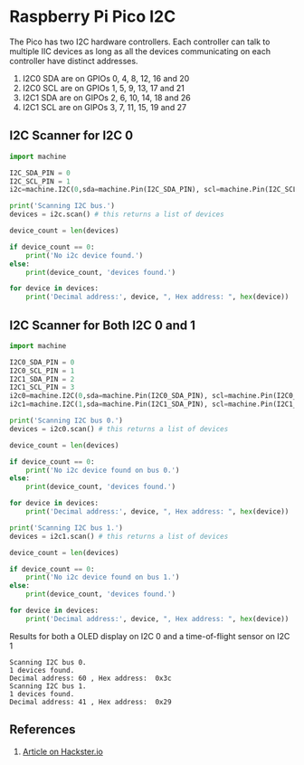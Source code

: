 # Raspberry Pi Pico I2C

The Pico has two I2C hardware controllers.  Each controller can talk to multiple IIC devices as long as all the devices communicating on each controller have distinct addresses.

1. I2C0 SDA are on GPIOs 0, 4, 8, 12, 16 and 20
2. I2C0 SCL are on GPIOs 1, 5, 9, 13, 17 and 21
3. I2C1 SDA are on GIPOs 2, 6, 10, 14, 18 and 26
3. I2C1 SCL are on GIPOs 3, 7, 11, 15, 19 and 27

## I2C Scanner for I2C 0

```py
import machine

I2C_SDA_PIN = 0
I2C_SCL_PIN = 1
i2c=machine.I2C(0,sda=machine.Pin(I2C_SDA_PIN), scl=machine.Pin(I2C_SCL_PIN), freq=400000)

print('Scanning I2C bus.')
devices = i2c.scan() # this returns a list of devices

device_count = len(devices)

if device_count == 0:
    print('No i2c device found.')
else:
    print(device_count, 'devices found.')

for device in devices:
    print('Decimal address:', device, ", Hex address: ", hex(device))
```

## I2C Scanner for Both I2C 0 and 1

```py
import machine

I2C0_SDA_PIN = 0
I2C0_SCL_PIN = 1
I2C1_SDA_PIN = 2
I2C1_SCL_PIN = 3
i2c0=machine.I2C(0,sda=machine.Pin(I2C0_SDA_PIN), scl=machine.Pin(I2C0_SCL_PIN), freq=400000)
i2c1=machine.I2C(1,sda=machine.Pin(I2C1_SDA_PIN), scl=machine.Pin(I2C1_SCL_PIN), freq=400000)

print('Scanning I2C bus 0.')
devices = i2c0.scan() # this returns a list of devices

device_count = len(devices)

if device_count == 0:
    print('No i2c device found on bus 0.')
else:
    print(device_count, 'devices found.')

for device in devices:
    print('Decimal address:', device, ", Hex address: ", hex(device))

print('Scanning I2C bus 1.')
devices = i2c1.scan() # this returns a list of devices

device_count = len(devices)

if device_count == 0:
    print('No i2c device found on bus 1.')
else:
    print(device_count, 'devices found.')

for device in devices:
    print('Decimal address:', device, ", Hex address: ", hex(device))
```

Results for both a OLED display on I2C 0 and a time-of-flight sensor on I2C 1

```
Scanning I2C bus 0.
1 devices found.
Decimal address: 60 , Hex address:  0x3c
Scanning I2C bus 1.
1 devices found.
Decimal address: 41 , Hex address:  0x29
```

## References

1. [Article on Hackster.io](https://www.hackster.io/mr-alam/how-to-use-i2c-pins-in-raspberry-pi-pico-i2c-scanner-code-8f489f)